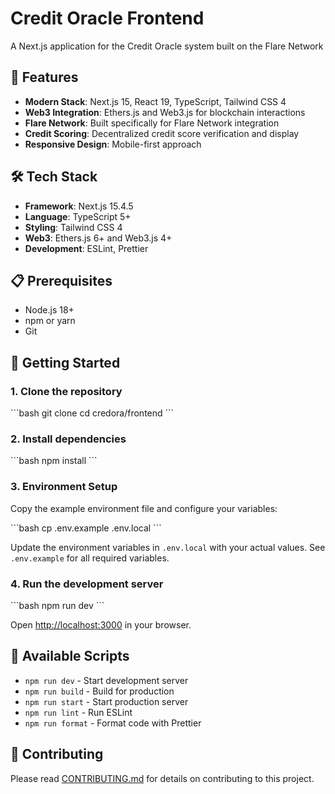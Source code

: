 # Credit Oracle Frontend

A Next.js application for the Credit Oracle system built on the Flare Network

## 🚀 Features

- **Modern Stack**: Next.js 15, React 19, TypeScript, Tailwind CSS 4
- **Web3 Integration**: Ethers.js and Web3.js for blockchain interactions
- **Flare Network**: Built specifically for Flare Network integration
- **Credit Scoring**: Decentralized credit score verification and display
- **Responsive Design**: Mobile-first approach

## 🛠️ Tech Stack

- **Framework**: Next.js 15.4.5
- **Language**: TypeScript 5+
- **Styling**: Tailwind CSS 4
- **Web3**: Ethers.js 6+ and Web3.js 4+
- **Development**: ESLint, Prettier

## 📋 Prerequisites

- Node.js 18+
- npm or yarn
- Git

## 🚀 Getting Started

### 1. Clone the repository

\`\`\`bash
git clone <repository-url>
cd credora/frontend
\`\`\`

### 2. Install dependencies

\`\`\`bash
npm install
\`\`\`

### 3. Environment Setup

Copy the example environment file and configure your variables:

\`\`\`bash
cp .env.example .env.local
\`\`\`

Update the environment variables in `.env.local` with your actual values. See `.env.example` for all required variables.

### 4. Run the development server

\`\`\`bash
npm run dev
\`\`\`

Open [http://localhost:3000](http://localhost:3000) in your browser.

## 🔧 Available Scripts

- `npm run dev` - Start development server
- `npm run build` - Build for production
- `npm run start` - Start production server
- `npm run lint` - Run ESLint
- `npm run format` - Format code with Prettier

## 🤝 Contributing

Please read [CONTRIBUTING.md](./CONTRIBUTING.md) for details on contributing to this project.
